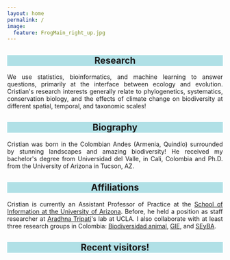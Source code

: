 ```yaml
---
layout: home
permalink: /
image:
  feature: FrogMain_right_up.jpg
---
```


<div class="tiles">

<div class="tile">
  <h2 class="post-title"  style="background-color:powderblue; text-align: center; width: 100%;" itemprop="headline">Research</h2>
  <p class="post-excerpt" align="justify">We use statistics, bioinformatics, and machine learning to answer questions, primarily at the interface between ecology and evolution. Cristian's research interests generally relate to phylogenetics, systematics, conservation biology, and the effects of climate change on biodiversity at different spatial, temporal, and taxonomic scales! </p>
</div><!-- /.tile -->

<div class="tile">
  <h2 class="post-title" style="background-color:powderblue; text-align: center; width: 100%;" itemprop="headline">Biography</h2>
  <p class="post-excerpt" align="justify"> Cristian was born in the Colombian Andes (Armenia, Quindío) surrounded by stunning landscapes and amazing biodiversity! He received my bachelor's degree from Universidad del Valle, in Cali, Colombia and Ph.D. from the University of Arizona in Tucson, AZ. </p> 
</div><!-- /.tile -->

<div class="tile">
  <h2 class="post-title" style="background-color:powderblue; text-align: center; width: 100%;" itemprop="headline">Affiliations</h2>
  <p class="post-excerpt" align="justify"> Cristian is currently an Assistant Professor of Practice at the <a href="https://ischool.arizona.edu/people/cristian-roman-palacios">School of Information at the University of Arizona</a>. Before, he held a position as staff researcher at <a href="http://atripati.bol.ucla.edu/">Aradhna Tripati</a>'s lab at UCLA. I also collaborate with at least three research groups in Colombia: <a href="https://paginaiuq.wordpress.com">Biodiversidad animal</a>, <a href="https://sites.google.com/correounivalle.edu.co/gie/inicio?authuser=0">GIE</a>, and <a href="https://sites.google.com/a/correounivalle.edu.co/seyba/">SEyBA</a>.</p>
</div><!-- /.tile -->



<div class="tile">
  <h2 class="post-title" style="background-color:powderblue; text-align: center; width: 100%;" itemprop="headline">Recent visitors!</h2>
<script type="text/javascript" id="clustrmaps" src="//cdn.clustrmaps.com/map_v2.js?u=OyIN&d=ipkSndE8_XFxOZZl00Ta_2fSaEztt1OMQcXl1Lh2LTQ"></script>
</div><!-- /.tile -->

</div><!-- /.tiles -->
